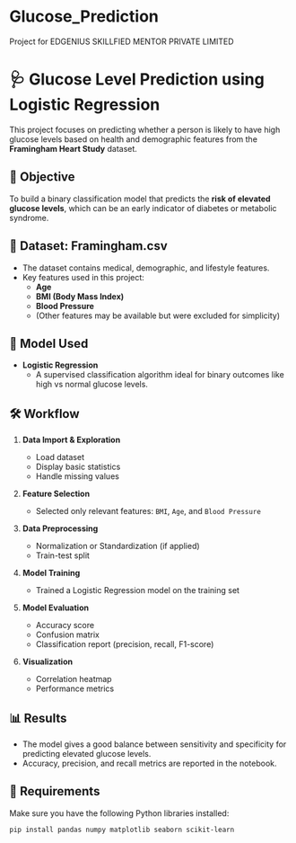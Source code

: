 # Glucose_Prediction
Project for EDGENIUS SKILLFIED MENTOR PRIVATE LIMITED
# 🩺 Glucose Level Prediction using Logistic Regression

This project focuses on predicting whether a person is likely to have high glucose levels based on health and demographic features from the **Framingham Heart Study** dataset.

## 📌 Objective

To build a binary classification model that predicts the **risk of elevated glucose levels**, which can be an early indicator of diabetes or metabolic syndrome.

## 📁 Dataset: Framingham.csv

- The dataset contains medical, demographic, and lifestyle features.
- Key features used in this project:
  - **Age**
  - **BMI (Body Mass Index)**
  - **Blood Pressure**
  - (Other features may be available but were excluded for simplicity)

## 🧪 Model Used

- **Logistic Regression**
  - A supervised classification algorithm ideal for binary outcomes like high vs normal glucose levels.

## 🛠️ Workflow

1. **Data Import & Exploration**
   - Load dataset
   - Display basic statistics
   - Handle missing values

2. **Feature Selection**
   - Selected only relevant features: `BMI`, `Age`, and `Blood Pressure`

3. **Data Preprocessing**
   - Normalization or Standardization (if applied)
   - Train-test split

4. **Model Training**
   - Trained a Logistic Regression model on the training set

5. **Model Evaluation**
   - Accuracy score
   - Confusion matrix
   - Classification report (precision, recall, F1-score)

6. **Visualization**
   - Correlation heatmap
   - Performance metrics

## 📊 Results

- The model gives a good balance between sensitivity and specificity for predicting elevated glucose levels.
- Accuracy, precision, and recall metrics are reported in the notebook.

## 📎 Requirements

Make sure you have the following Python libraries installed:

```bash
pip install pandas numpy matplotlib seaborn scikit-learn
